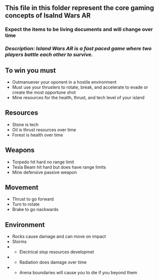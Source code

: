 ## This file in this folder represent the core gaming concepts of Isalnd Wars AR
### Expect the items to be living documents and will change over time

### *Description: Island Wars AR is a fast paced game where two players battle each other to survive.*
## To win you must
- Outmanuever your oponent in a hostile environment
- Must use your thrusters to rotate, break, and accelerate to evade or create the most opportune shot
- Mine resources for the health, thrust, and tech level of your island


## Resources
- Stone is tech
- Oil is thrust resources over time
- Forest is health over time

## Weapons
- Torpedo hit hard no range limit
- Tesla Beam hit hard but does have range limits
- Mine defensive passive weapon

## Movement
- Thrust to go forward
- Turn to rotate
- Brake to go nackwards

## Environment
- Rocks cause damage and can move on impact
- Storms
- - Electrical stop resources developmet
- - Radiation does damage over time
- - Arena boundaries will cause you to die if you beyond them
